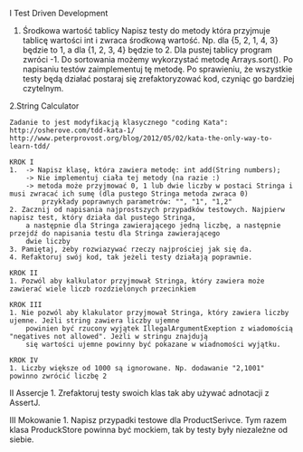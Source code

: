 I
Test Driven Development

1. Środkowa wartość tablicy
Napisz testy do metody która przyjmuje tablicę wartości int i zwraca środkową wartość.
Np. dla {5, 2, 1, 4, 3} będzie to 1, a dla {1, 2, 3, 4} będzie to 2. Dla pustej tablicy program zwróci -1. Do sortowania możemy wykorzystać metodę Arrays.sort().
Po napisaniu testów zaimplementuj tę metodę.
Po sprawieniu, że wszystkie testy będą działać postaraj się zrefaktoryzować kod, czyniąc go bardziej czytelnym.

2.String Calculator

	Zadanie to jest modyfikacją klasycznego "coding Kata":
	http://osherove.com/tdd-kata-1/
	http://www.peterprovost.org/blog/2012/05/02/kata-the-only-way-to-learn-tdd/

	KROK I
	1.  -> Napisz klasę, która zawiera metodę: int add(String numbers);
		-> Nie implementuj ciała tej metody (na razie :)
		-> metoda może przyjmować 0, 1 lub dwie liczby w postaci Stringa i musi zwracać ich sumę (dla pustego Stringa metoda zwraca 0)
			przykłady poprawnych parametrów: "", "1", "1,2"
	2. Zacznij od napisania najprostszych przypadków testowych. Najpierw napisz test, który działa dal pustego Stringa,
		a następnie dla Stringa zawierającego jedną liczbę, a następnie przejdź do napisania testu dla Stringa zawierającego
		dwie liczby
	3. Pamiętaj, żeby rozwiazywać rzeczy najprościej jak się da.
	4. Refaktoruj swój kod, tak jeżeli testy działają poprawnie.

	KROK II
	1. Pozwól aby kalkulator przyjmował Stringa, który zawiera może zawierać wiele liczb rozdzielonych przecinkiem

	KROK III
	1. Nie pozwól aby klakulator przyjmował Stringa, który zawiera liczby ujemne. Jeżli string zawiera liczby ujemne
		powinien być rzucony wyjątek IllegalArgumentExeption z wiadomością "negatives not allowed". Jeżli w stringu znajdują
		się wartości ujemne powinny być pokazane w wiadnomości wyjątku.

	KROK IV
	1. Liczby większe od 1000 są ignorowane. Np. dodawanie "2,1001" powinno zwrócić liczbę 2

II
Assercje
	1. Zrefaktoruj testy swoich klas tak aby używać adnotacji z AssertJ.

III
Mokowanie
	1. Napisz przypadki testowe dla ProductSerivce. Tym razem klasa ProduckStore powinna być mockiem, tak by testy
	były niezależne od siebie.